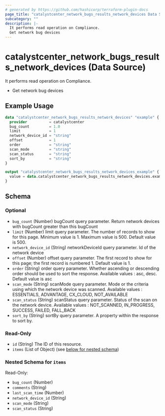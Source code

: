```yaml
---
# generated by https://github.com/hashicorp/terraform-plugin-docs
page_title: "catalystcenter_network_bugs_results_network_devices Data Source - terraform-provider-catalystcenter"
subcategory: ""
description: |-
  It performs read operation on Compliance.
  Get network bug devices
---
```


# catalystcenter_network_bugs_results_network_devices (Data Source)

It performs read operation on Compliance.

- Get network bug devices

## Example Usage

```terraform
data "catalystcenter_network_bugs_results_network_devices" "example" {
  provider          = catalystcenter
  bug_count         = 1.0
  limit             = 1
  network_device_id = "string"
  offset            = 1
  order             = "string"
  scan_mode         = "string"
  scan_status       = "string"
  sort_by           = "string"
}

output "catalystcenter_network_bugs_results_network_devices_example" {
  value = data.catalystcenter_network_bugs_results_network_devices.example.items
}
```

<!-- schema generated by tfplugindocs -->
## Schema

### Optional

- `bug_count` (Number) bugCount query parameter. Return network devices with bugCount greater than this bugCount
- `limit` (Number) limit query parameter. The number of records to show for this page. Minimum value is 1. Maximum value is 500. Default value is 500.
- `network_device_id` (String) networkDeviceId query parameter. Id of the network device
- `offset` (Number) offset query parameter. The first record to show for this page; the first record is numbered 1. Default value is 1.
- `order` (String) order query parameter. Whether ascending or descending order should be used to sort the response. Available values : asc, desc. Default value is asc
- `scan_mode` (String) scanMode query parameter. Mode or the criteria using which the network device was scanned. Available values : ESSENTIALS, ADVANTAGE, CX_CLOUD, NOT_AVAILABLE
- `scan_status` (String) scanStatus query parameter. Status of the scan on the network device. Available values : NOT_SCANNED, IN_PROGRESS, SUCCESS, FAILED, FALL_BACK
- `sort_by` (String) sortBy query parameter. A property within the response to sort by.

### Read-Only

- `id` (String) The ID of this resource.
- `items` (List of Object) (see [below for nested schema](#nestedatt--items))

<a id="nestedatt--items"></a>
### Nested Schema for `items`

Read-Only:

- `bug_count` (Number)
- `comments` (String)
- `last_scan_time` (Number)
- `network_device_id` (String)
- `scan_mode` (String)
- `scan_status` (String)
